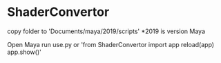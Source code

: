 # ShaderConvertor
copy folder to 'Documents/maya/2019/scripts'
*2019 is version Maya

Open Maya 
run use.py
or 
'from ShaderConvertor import app
reload(app)
app.show()'
